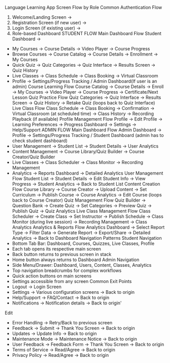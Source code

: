 Language Learning App Screen Flow by Role
Common Authentication Flow
1. Welcome/Landing Screen → 
3. Registration Screen (if new user) →
4. Login Screen (if existing user) →
5. Role-based Dashboard
STUDENT FLOW
Main Dashboard Flow
Student Dashboard →
* My Courses → Course Details → Video Player → Course Progress
* Browse Courses → Course Catalog → Course Details → Enrollment → My Courses
* Quick Quiz → Quiz Categories → Quiz Interface → Results Screen → Quiz History
* Live Classes → Class Schedule → Class Booking → Virtual Classroom
* Profile → Settings/Progress Tracking / Admin Dashboard(If user is an admin)
Course Learning Flow
Course Catalog → Course Details → Enroll → My Courses → Video Player → Course Progress → Certificate/Next Lesson
Quiz Practice Flow
Quiz Categories → Quiz Interface → Results Screen → Quiz History → Retake Quiz (loops back to Quiz Interface)
Live Class Flow
Class Schedule → Class Booking → Confirmation → Virtual Classroom (at scheduled time) → Class History → Recording Playback (if available)
Profile Management Flow
Profile → Edit Profile → Learning Preferences → Progress Dashboard → Settings → Help/Support
ADMIN FLOW
Main Dashboard Flow
Admin Dashboard →
Profile → Settings/Progress Tracking / Student Dashboard (admin has to check student dashboard)
* User Management → Student List → Student Details → User Analytics
* Content Management → Course Library/Quiz Builder → Course Creator/Quiz Builder
* Live Classes → Class Scheduler → Class Monitor → Recording Management
* Analytics → Reports Dashboard → Detailed Analytics
User Management Flow
Student List → Student Details → Edit Student Info → View Progress → Student Analytics → Back to Student List
Content Creation Flow
Course Library → Course Creator → Upload Content → Set Curriculum → Publish Course → Course Analytics → Edit Course (loops back to Course Creator)
Quiz Management Flow
Quiz Builder → Question Bank → Create Quiz → Set Categories → Preview Quiz → Publish Quiz → Quiz Analytics
Live Class Management Flow
Class Scheduler → Create Class → Set Instructor → Publish Schedule → Class Monitor (during live session) → Recording Management → Class Analytics
Analytics & Reports Flow
Analytics Dashboard → Select Report Type → Filter Data → Generate Report → Export/Share → Detailed Analytics → Back to Dashboard
Navigation Patterns
Student Navigation
* Bottom Tab Bar: Dashboard, Courses, Quizzes, Live Classes, Profile
* Each tab opens its respective main screen
* Back button returns to previous screen in stack
* Home button always returns to Dashboard
Admin Navigation
* Side Menu/Drawer: Dashboard, Users, Content, Classes, Analytics
* Top navigation breadcrumbs for complex workflows
* Quick action buttons on main screens
* Settings accessible from any screen
Common Exit Points
* Logout → Login Screen
* Settings → Various configuration screens → Back to origin
* Help/Support → FAQ/Contact → Back to origin
* Notifications → Notification details → Back to origin'

Edit
* Error Handling → Retry/Back to previous screen
* Feedback → Submit → Thank You Screen → Back to origin
* Updates → Update Info → Back to origin
* Maintenance Mode → Maintenance Notice → Back to origin
* User Feedback → Feedback Form → Thank You Screen → Back to origin
* Terms of Service → Read/Agree → Back to origin
* Privacy Policy → Read/Agree → Back to origin      